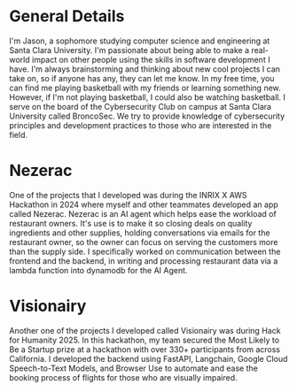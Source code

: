 # General Details
I'm Jason, a sophomore studying computer science and engineering at Santa Clara University. 
I'm passionate about being able to make a real-world impact on other people using the skills in software development I have. 
I'm always brainstorming and thinking about new cool projects I can take on, so if anyone has any, they can let me know.
In my free time, you can find me playing basketball with my friends or learning something new. However, if I'm not playing basketball, I could also be watching basketball.
I serve on the board of the Cybersecurity Club on campus at Santa Clara University called BroncoSec. We try to provide knowledge of cybersecurity principles and development practices to those who are interested in the field.

# Nezerac
One of the projects that I developed was during the INRIX X AWS Hackathon in 2024 where myself and other teammates developed an app called Nezerac. Nezerac is an AI agent which helps ease the workload of restaurant owners.  It's use is to make it so closing deals on quality ingredients and other supplies, holding conversations via emails for the restaurant owner, so the owner can focus on serving the customers more than the supply side.
I specifically worked on communication between the frontend and the backend, in writing and processing restaurant data via a lambda function into dynamodb for the AI Agent.

# Visionairy
Another one of the projects I developed called Visionairy was during Hack for Humanity 2025. In this hackathon, my team secured the Most Likely to Be a Startup prize at a hackathon with over 330+ participants from across California. 
I developed the backend using FastAPI, Langchain, Google Cloud Speech-to-Text Models, and Browser Use to automate and ease the booking process of flights for those who are visually impaired.

